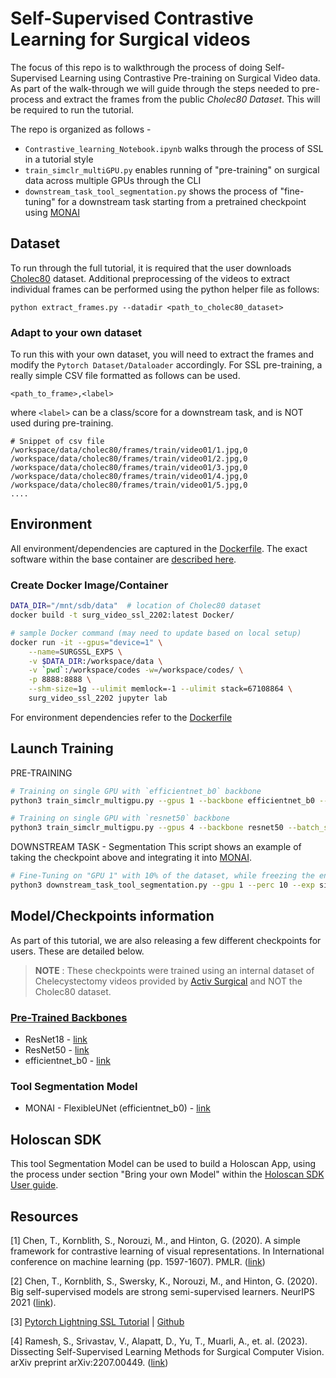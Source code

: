 # Self-Supervised Contrastive Learning for Surgical videos
The focus of this repo is to walkthrough the process of doing Self-Supervised Learning using Contrastive Pre-training on Surgical Video data. 
As part of the walk-through we will guide through the steps needed to pre-process and extract the frames from the public *Cholec80 Dataset*. This will be required to run the tutorial.


The repo is organized as follows - 
* `Contrastive_learning_Notebook.ipynb` walks through the process of SSL in a tutorial style
* `train_simclr_multiGPU.py` enables running of "pre-training" on surgical data across multiple GPUs through the CLI
* `downstream_task_tool_segmentation.py` shows the process of "fine-tuning" for a downstream task starting from a pretrained checkpoint using [MONAI](https://github.com/Project-MONAI/MONAI)


## Dataset
To run through the full tutorial, it is required that the user downloads [Cholec80](http://camma.u-strasbg.fr/datasets) dataset. Additional preprocessing of the videos to extract individual frames can be performed using the python helper file as follows:

`python extract_frames.py --datadir <path_to_cholec80_dataset>` 

### Adapt to your own dataset
To run this with your own dataset, you will need to extract the frames and modify the `Pytorch Dataset/Dataloader` accordingly. For SSL pre-training, a really simple CSV file formatted as follows can be used. 
```
<path_to_frame>,<label>
```
where `<label>` can be a class/score for a downstream task, and is NOT used during pre-training.

```
# Snippet of csv file
/workspace/data/cholec80/frames/train/video01/1.jpg,0
/workspace/data/cholec80/frames/train/video01/2.jpg,0
/workspace/data/cholec80/frames/train/video01/3.jpg,0
/workspace/data/cholec80/frames/train/video01/4.jpg,0
/workspace/data/cholec80/frames/train/video01/5.jpg,0
....
```

## Environment
All environment/dependencies are captured in the [Dockerfile](Docker/Dockerfile). The exact software within the base container are [described here](https://docs.nvidia.com/deeplearning/frameworks/support-matrix/index.html).

### Create Docker Image/Container

```bash
DATA_DIR="/mnt/sdb/data"  # location of Cholec80 dataset
docker build -t surg_video_ssl_2202:latest Docker/

# sample Docker command (may need to update based on local setup)
docker run -it --gpus="device=1" \
    --name=SURGSSL_EXPS \
    -v $DATA_DIR:/workspace/data \
    -v `pwd`:/workspace/codes -w=/workspace/codes/ \
    -p 8888:8888 \
    --shm-size=1g --ulimit memlock=-1 --ulimit stack=67108864 \
    surg_video_ssl_2202 jupyter lab
```

For environment dependencies refer to the [Dockerfile](Docker/Dockerfile)

## Launch Training

PRE-TRAINING
```bash
# Training on single GPU with `efficientnet_b0` backbone
python3 train_simclr_multigpu.py --gpus 1 --backbone efficientnet_b0 --batch_size 64

# Training on single GPU with `resnet50` backbone
python3 train_simclr_multigpu.py --gpus 4 --backbone resnet50 --batch_size 128
```

DOWNSTREAM TASK - Segmentation
This script shows an example of taking the checkpoint above and integrating it into [MONAI](https://monai.io/). 

```bash
# Fine-Tuning on "GPU 1" with 10% of the dataset, while freezing the encoder
python3 downstream_task_tool_segmentation.py --gpu 1 --perc 10 --exp simclr --freeze
```

## Model/Checkpoints information

As part of this tutorial, we are also releasing a few different checkpoints for users. These are detailed below. 

> **NOTE** : These checkpoints were trained using an internal dataset of Chelecystectomy videos provided by [Activ Surgical](https://www.activsurgical.com/) and NOT the Cholec80 dataset. 

### [Pre-Trained Backbones](https://drive.google.com/drive/folders/1NIfjydQ-o6Jl-DSAvTy5obw5XQ89Xje0?usp=share_link)
* ResNet18        - [link](https://drive.google.com/file/d/17w_LEI36JrHcUf5fGEufpyZaIk3Fp1Co/view?usp=sharing)
* ResNet50        - [link](https://drive.google.com/file/d/1fK87Nxit5bokYuMCbMG1cEHmEZUGBDlA/view?usp=share_link)
* efficientnet_b0 - [link](https://drive.google.com/file/d/1rgolweQ5HU6Kvf93jqLkaLVKE8DD_Aco/view?usp=sharing)

### Tool Segmentation Model
* MONAI - FlexibleUNet (efficientnet_b0) - [link](https://drive.google.com/file/d/1HLyccYY0AtZy8Sr1ty-gid-Fee4DVjWM/view?usp=share_link)

## Holoscan SDK
This tool Segmentation Model can be used to build a Holoscan App, using the process under section "Bring your own Model" within the [Holoscan SDK User guide](https://developer.download.nvidia.com/assets/Clara/ClaraHoloscan-1.pdf?t=eyJscyI6InJlZiIsImxzZCI6IlJFRi1jb3Vyc2VzLm52aWRpYS5jb20vIiwibmNpZCI6InNvLW52c2gtODA1ODY2LXZ0MTIifQ==).


## Resources

[1] Chen, T., Kornblith, S., Norouzi, M., and Hinton, G. (2020).
A simple framework for contrastive learning of visual representations.
In International conference on machine learning (pp.
1597-1607).
PMLR.
([link](https://arxiv.org/abs/2002.05709))

[2] Chen, T., Kornblith, S., Swersky, K., Norouzi, M., and Hinton, G. (2020).
Big self-supervised models are strong semi-supervised learners.
NeurIPS 2021 ([link](https://arxiv.org/abs/2006.10029)).

[3] [Pytorch Lightning SSL Tutorial](https://pytorch-lightning.readthedocs.io/en/latest/notebooks/course_UvA-DL/13-contrastive-learning.html) | [Github](https://www.github.com/PytorchLightning/pytorch-lightning/)

[4] Ramesh, S., Srivastav, V., Alapatt, D., Yu, T., Muarli, A., et. al. (2023).   
Dissecting Self-Supervised Learning Methods for Surgical Computer Vision.
arXiv preprint arXiv:2207.00449.
([link](https://arxiv.org/abs/2207.00449))
